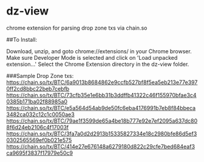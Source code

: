 # dz-view
chrome extension for parsing drop zone txs via chain.so

##To Install:

Download, unzip, and goto chrome://extensions/ in your Chrome browser.  Make sure Developer Mode is selected and click on 'Load unpacked extension...'  Select the Chrome Extension directory in the dz-view folder.

###Sample Drop Zone txs:
https://chain.so/tx/BTC/6a9013b8684862e9ccfb527bf8f5ea5eb213e77e3970ff2cd8bbc22beb7cebfb
https://chain.so/tx/BTC/73cfb35e1e6bb31b3ddffb41322c46f155970bfae3c40385b171ba02f88985a0
https://chain.so/tx/BTC/e5a564d54ab9de50fc6eba4176991b7eb8f84bbeca3482ca032c12c1c0050ae3
https://chain.so/tx/BTC/79ae1f3599de65a4be18b777e92e7ef2095a637dc808f6d24eb2106c4f17003f
https://chain.so/tx/BTC/3fa7a0d2d2913b15335827334e18c2980bfe86d5ef30302565569ef0b021e575
https://chain.so/tx/BTC/414e27e676148a6279180d822c29cfe7bed684eaf3ca9695f3837f17979e50c9
